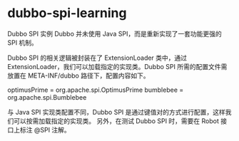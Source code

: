 # dubbo-spi-learning
Dubbo SPI 实例
Dubbo 并未使用 Java SPI，而是重新实现了一套功能更强的 SPI 机制。

Dubbo SPI 的相关逻辑被封装在了 ExtensionLoader 类中，通过 ExtensionLoader，我们可以加载指定的实现类。Dubbo SPI 所需的配置文件需放置在 META-INF/dubbo 路径下，配置内容如下。

optimusPrime = org.apache.spi.OptimusPrime
bumblebee = org.apache.spi.Bumblebee

与 Java SPI 实现类配置不同，Dubbo SPI 是通过键值对的方式进行配置，这样我们可以按需加载指定的实现类。
另外，在测试 Dubbo SPI 时，需要在 Robot 接口上标注 @SPI 注解。
